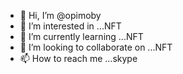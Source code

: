- 👋 Hi, I’m @opimoby
- 👀 I’m interested in ...NFT
- 🌱 I’m currently learning ...NFT
- 💞️ I’m looking to collaborate on ...NFT
- 📫 How to reach me ...skype

<!---
opimoby/opimoby is a ✨ special ✨ repository because its `README.md` (this file) appears on your GitHub profile.
You can click the Preview link to take a look at your changes.
--->
